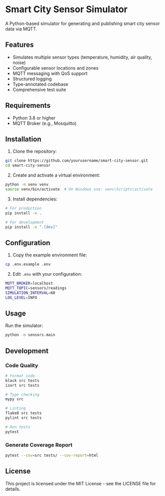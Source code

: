 # Smart City Sensor Simulator

A Python-based simulator for generating and publishing smart city sensor data via MQTT.

## Features

- Simulates multiple sensor types (temperature, humidity, air quality, noise)
- Configurable sensor locations and zones
- MQTT messaging with QoS support
- Structured logging
- Type-annotated codebase
- Comprehensive test suite

## Requirements

- Python 3.8 or higher
- MQTT Broker (e.g., Mosquitto)

## Installation

1. Clone the repository:

```bash
git clone https://github.com/yourusername/smart-city-sensor.git
cd smart-city-sensor
```

2. Create and activate a virtual environment:

```bash
python -m venv venv
source venv/bin/activate  # On Windows use: venv\Scripts\activate
```

3. Install dependencies:

```bash
# For production
pip install -e .

# For development
pip install -e ".[dev]"
```

## Configuration

1. Copy the example environment file:

```bash
cp .env.example .env
```

2. Edit `.env` with your configuration:

```bash
MQTT_BROKER=localhost
MQTT_TOPIC=sensors/readings
SIMULATION_INTERVAL=60
LOG_LEVEL=INFO
```

## Usage

Run the simulator:

```bash
python -m sensors.main
```

## Development

### Code Quality

```bash
# Format code
black src tests
isort src tests

# Type checking
mypy src

# Linting
flake8 src tests
pylint src tests

# Run tests
pytest
```

### Generate Coverage Report

```bash
pytest --cov=src tests/ --cov-report=html
```

## License

This project is licensed under the MIT License - see the LICENSE file for details.